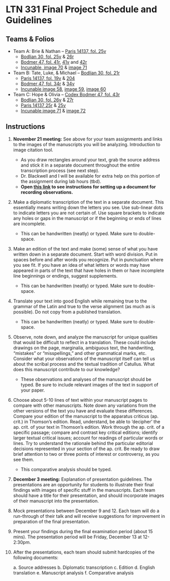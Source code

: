 
# LTN 331 Final Project Schedule and Guidelines

## Teams & Folios

- Team A: Brie & Nathan – [Paris 14137, fol. 25v ](http://www.homermultitext.org/ict2/?urn=urn:cite2:fufolio:paris14137.2019a:paris14137_53)
	- [Bodlian 30, fol. 25v](http://www.homermultitext.org/ict2/?urn=urn:cite2:fufolio:bodlian30.2019a:bodlian30_56) & [26r](http://www.homermultitext.org/ict2/?urn=urn:cite2:fufolio:bodlian30.2019a:bodlian30_57)
	- [Bodmer 47, fol. 41r](http://www.homermultitext.org/ict2/?urn=urn:cite2:fufolio:codbod47.2019a:bod47_85_41r_0), [41v](http://www.homermultitext.org/ict2/?urn=urn:cite2:fufolio:codbod47.2019a:bod47_86_41v_0) and [42r](http://www.homermultitext.org/ict2/?urn=urn:cite2:fufolio:codbod47.2019a:bod47_87_42r_0)
	- [Incunable, image 70](http://www.homermultitext.org/ict2/?urn=urn:cite2:fufolio:croat24.2019a:000617224_70) & [image 71](http://www.homermultitext.org/ict2/?urn=urn:cite2:fufolio:croat24.2019a:000617224_71)
- Team B: Tate, Luke, & Michael – [Bodlian 30, fol. 21r](http://www.homermultitext.org/ict2/?urn=urn:cite2:fufolio:bodlian30.2019a:bodlian30_47)
	- [Paris 14137, fol. 19v](http://www.homermultitext.org/ict2/?urn=urn:cite2:fufolio:paris14137.2019a:paris14137_43) & [204](http://www.homermultitext.org/ict2/?urn=urn:cite2:fufolio:paris14137.2019a:paris14137_44)
	- [Bodmer 47, fol. 34r](http://www.homermultitext.org/ict2/?urn=urn:cite2:fufolio:codbod47.2019a:bod47_70_34r_0) & [34v](http://www.homermultitext.org/ict2/?urn=urn:cite2:fufolio:codbod47.2019a:bod47_71_34v_0)
	- [Incunable image 58](http://www.homermultitext.org/ict2/?urn=urn:cite2:fufolio:croat24.2019a:000617224_58), [image 59](http://www.homermultitext.org/ict2/?urn=urn:cite2:fufolio:croat24.2019a:000617224_59), [image 60](http://www.homermultitext.org/ict2/?urn=urn:cite2:fufolio:croat24.2019a:000617224_60)
- Team C: Hope & Olivia – [Codex Bodmer 47, fol. 43r](http://www.homermultitext.org/ict2/?urn=urn:cite2:fufolio:codbod47.2019a:bod47_89_43r_0)
	- [Bodlian 30, fol. 26v](http://www.homermultitext.org/ict2/?urn=urn:cite2:fufolio:bodlian30.2019a:bodlian30_58) & [27r](http://www.homermultitext.org/ict2/?urn=urn:cite2:fufolio:bodlian30.2019a:bodlian30_59)
	- [Paris 14137 25r](http://www.homermultitext.org/ict2/?urn=urn:cite2:fufolio:paris14137.2019a:paris14137_54) & [25v](http://www.homermultitext.org/ict2/?urn=urn:cite2:fufolio:paris14137.2019a:paris14137_55)
	- [Incunable image 71](http://www.homermultitext.org/ict2/?urn=urn:cite2:fufolio:croat24.2019a:000617224_71) & [image 72](http://www.homermultitext.org/ict2/?urn=urn:cite2:fufolio:croat24.2019a:000617224_72)


## Instructions

1.	**November 21 meeting:** See above for your team assignments and links to the images of the manuscripts you will be analyzing. Introduction to image citation tool. 

	- As you draw rectangles around your text, grab the source address and stick it in a separate document throughout the entire transcription process (see next step).
	- Dr. Blackwell and I will be available for extra help on this portion of the assignment during lab hours (tbd).
	- **Open [this link](https://github.com/Furman-University-Editions/Catullus/blob/master/projects/markdown.md) to see instructions for setting up a document for recording observations.**

2.	Make a diplomatic transcription of the text in a separate document. This essentially means writing down the letters you see. Use sub-linear dots to indicate letters you are not certain of. Use square brackets to indicate any holes or gaps in the manuscript or if the beginning or ends of lines are incomplete.   

	- This can be handwritten (neatly) or typed. Make sure to double-space.

3.	Make an edition of the text and make (some) sense of what you have written down in a separate document. Start with word division. Put in spaces before and after words you recognize. Put in punctuation where you see fit. If you have an idea of what letters or words may have appeared in parts of the text that have holes in them or have incomplete line beginnings or endings, suggest supplements.

	- This can be handwritten (neatly) or typed. Make sure to double-space.

4.	Translate your text into good English while remaining true to the grammar of the Latin and true to the verse alignment (as much as is possible). Do not copy from a published translation.

	- This can be handwritten (neatly) or typed. Make sure to double-space.

5.	Observe, note down, and analyze the manuscript for unique qualities that would be difficult to reflect in a translation. These could include drawings on the page, marginalia, ambiguous text, the handwriting, “mistakes” or “misspellings,” and other grammatical marks, etc. Consider what your observations of the manuscript itself can tell us about the scribal process and the textual tradition of Catullus. What does this manuscript contribute to our knowledge?

	- These observations and analyses of the manuscript should be typed. Be sure to include relevant images of the text in support of your paper.

6.	Choose about 5-10 lines of text within your manuscript pages to compare with other manuscripts. Note down any variations from the other versions of the text you have and evaluate these differences. Compare your edition of the manuscript to the apparatus criticus (ap. crit.) in Thomson’s edition. Read, understand, be able to ‘decipher’ the ap. crit. of your text in Thomson’s edition. Work through the ap. crit. of a specific passage; compare and contrast key critical editions; identify larger textual critical issues; account for readings of particular words or lines. Try to understand the rationale behind the particular editorial decisions represented in your section of the ap. crit. Be ready to draw brief attention to two or three points of interest or controversy, as you see them. 

	- This comparative analysis should be typed.

7.	**December 3 meeting:** Explanation of presentation guidelines. The presentations are an opportunity for students to illustrate their final findings with images of specific stuff in the manuscripts. Each team should have a title for their presentation, and should incorporate images of their manuscript into the presentation.

8.	Mock presentations between December 9 and 12. Each team will do a run-through of their talk and will receive suggestions for improvement in preparation of the final presentation.

9.	Present your findings during the final examination period (about 15 mins). The presentation period will be Friday, December 13 at 12-2:30pm.

10.	After the presentations, each team should submit hardcopies of the following documents: 

	a. Source addresses
	b. Diplomatic transcription
	c. Edition
	d. English translation
	e. Manuscript analysis
	f. Comparative analysis
